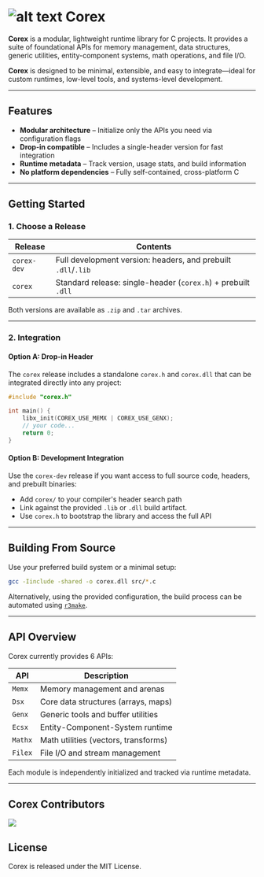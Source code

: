 # ![alt text](https://private-user-images.githubusercontent.com/118138305/414014542-ac634f13-e084-4387-aded-4679eb048cac.png?jwt=eyJhbGciOiJIUzI1NiIsInR5cCI6IkpXVCJ9.eyJpc3MiOiJnaXRodWIuY29tIiwiYXVkIjoicmF3LmdpdGh1YnVzZXJjb250ZW50LmNvbSIsImtleSI6ImtleTUiLCJleHAiOjE3NDQ0OTM2MTcsIm5iZiI6MTc0NDQ5MzMxNywicGF0aCI6Ii8xMTgxMzgzMDUvNDE0MDE0NTQyLWFjNjM0ZjEzLWUwODQtNDM4Ny1hZGVkLTQ2NzllYjA0OGNhYy5wbmc_WC1BbXotQWxnb3JpdGhtPUFXUzQtSE1BQy1TSEEyNTYmWC1BbXotQ3JlZGVudGlhbD1BS0lBVkNPRFlMU0E1M1BRSzRaQSUyRjIwMjUwNDEyJTJGdXMtZWFzdC0xJTJGczMlMkZhd3M0X3JlcXVlc3QmWC1BbXotRGF0ZT0yMDI1MDQxMlQyMTI4MzdaJlgtQW16LUV4cGlyZXM9MzAwJlgtQW16LVNpZ25hdHVyZT0xNWJjOWFmZjNmNThiMGNmZWJlNTA2ZTdkN2JlY2ZjYjI5MjI3NzgwZDRmYzI1ZDY3MWUxZDdhZDI5ZDcwYTg5JlgtQW16LVNpZ25lZEhlYWRlcnM9aG9zdCJ9.a3V0mJyNyS9I5txtUIdeZTDZr9is8euemHsPA-iGpW8) Corex 

**Corex** is a modular, lightweight runtime library for C projects. It provides a suite of foundational APIs for memory management, data structures, generic utilities, entity-component systems, math operations, and file I/O.

**Corex** is designed to be minimal, extensible, and easy to integrate—ideal for custom runtimes, low-level tools, and systems-level development.

---
## Features

- **Modular architecture** – Initialize only the APIs you need via configuration flags
- **Drop-in compatible** – Includes a single-header version for fast integration
- **Runtime metadata** – Track version, usage stats, and build information
- **No platform dependencies** – Fully self-contained, cross-platform C

---

## Getting Started

### 1. Choose a Release

| Release       | Contents                                                                 |
|---------------|--------------------------------------------------------------------------|
| `corex-dev`   | Full development version: headers, and prebuilt `.dll`/`.lib`    |
| `corex`       | Standard release: single-header (`corex.h`) + prebuilt `.dll`            |

Both versions are available as `.zip` and `.tar` archives.

---

### 2. Integration

#### Option A: Drop-in Header

The `corex` release includes a standalone `corex.h` and `corex.dll` that can be integrated directly into any project:

```c
#include "corex.h"

int main() {
    libx_init(COREX_USE_MEMX | COREX_USE_GENX);
    // your code...
    return 0;
}
```

#### Option B: Development Integration

Use the `corex-dev` release if you want access to full source code, headers, and prebuilt binaries:

- Add `corex/` to your compiler's header search path
- Link against the provided `.lib` or `.dll` build artifact.
- Use `corex.h` to bootstrap the library and access the full API

---

## Building From Source

Use your preferred build system or a minimal setup:

```bash
gcc -Iinclude -shared -o corex.dll src/*.c
```

Alternatively, using the provided configuration, the build process can be automated using [`r3make`](https://github.com/r3shape/r3make).

---

## API Overview

Corex currently provides 6 APIs:

| API     | Description                           |
|---------|---------------------------------------|
| `Memx`  | Memory management and arenas          |
| `Dsx`   | Core data structures (arrays, maps)   |
| `Genx`  | Generic tools and buffer utilities    |
| `Ecsx`  | Entity-Component-System runtime       |
| `Mathx` | Math utilities (vectors, transforms)  |
| `Filex` | File I/O and stream management        |

Each module is independently initialized and tracked via runtime metadata.

---

## Corex Contributors

<a href="https://github.com/r3shape/corex/graphs/contributors">
  <img src="https://contrib.rocks/image?repo=r3shape/corex" />
</a>

## License

Corex is released under the MIT License.
